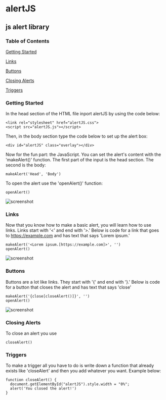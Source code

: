 # alertJS
## js alert library
### Table of Contents
[Getting Started](#getting-started)

[Links](#links)

[Buttons](#buttons)

[Closing Alerts](#closing-alerts)

[Triggers](#triggers)

### Getting Started
In the head section of the HTML file inport alertJS by using the code below:
```
<link rel="stylesheet" href="alertJS.css">
<script src="alertJS.js"></script>
```
Then, in the body section type the code below to set up the alert box:
```
<div id="alertJS" class="overlay"></div>
```
Now for the fun part: the JavaScript.
You can set the alert's content with the 'makeAlert()' function.
The first part of the input is the head section. The second is the body:
```
makeAlert('Head', 'Body')
```
To open the alert use the 'openAlert()' function:
```
openAlert()
```
![screenshot](https://i.ibb.co/FKmVNpW/screenshot.png)
### Links
Now that you know how to make a basic alert, you will learn how to use links.
Links start with '<' and end with '>.'
Below is code for a link that goes to https://example.com and has text that says 'Lorem ipsum.'
```
makeAlert('<Lorem ipsum.[https://example.com]>', '')
openAlert()
```
![screenshot](https://i.ibb.co/0D1cVzy/screenshot2.png)
### Buttons
Buttons are a lot like links.
They start with '{' and end with '}.'
Below is code for a button that closes the alert and has text that says 'close'
```
makeAlert('{close[closeAlert()]}', '')
openAlert()
```
![screenshot](https://i.ibb.co/dDzD8gX/screenshot3.png)
### Closing Alerts
To close an alert you use
```
closeAlert()
```
### Triggers
To make a trigger all you have to do is write down a function that already exists like 'closeAlert' and then you add whatever you want. Example below:
```
function closeAlert() {
  document.getElementById("alertJS").style.width = "0%";
  alert('You closed the alert!')
}
```
